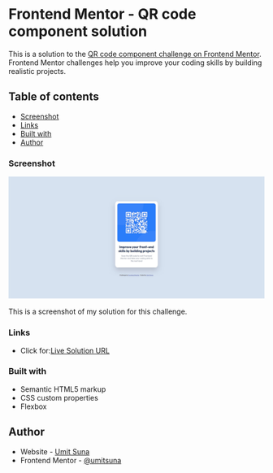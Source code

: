 # Frontend Mentor - QR code component solution

This is a solution to the [QR code component challenge on Frontend Mentor](https://www.frontendmentor.io/challenges/qr-code-component-iux_sIO_H). Frontend Mentor challenges help you improve your coding skills by building realistic projects. 

## Table of contents


- [Screenshot](#screenshot)
- [Links](#links)
- [Built with](#built-with)
- [Author](#author)



### Screenshot

![](./images/screenshot.png)

This is a screenshot of my solution for this challenge. 

### Links

- Click for:[Live Solution URL](https://umitsuna.github.io/)

### Built with

- Semantic HTML5 markup
- CSS custom properties
- Flexbox

## Author

- Website - [Umit Suna](https://umitsuna.com)
- Frontend Mentor - [@umitsuna](https://www.frontendmentor.io/profile/umitsuna)



